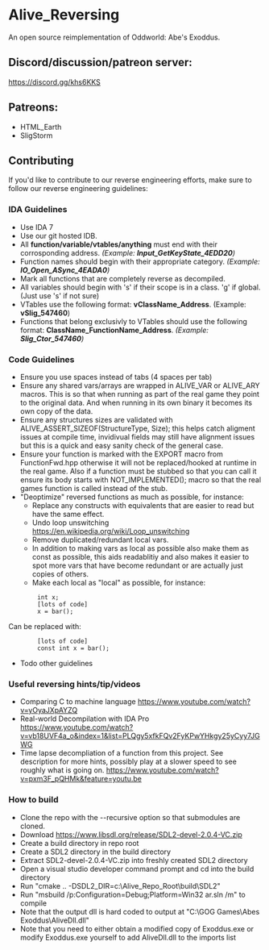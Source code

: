 # Alive_Reversing
An open source reimplementation of Oddworld: Abe's Exoddus.

## Discord/discussion/patreon server:
https://discord.gg/khs6KKS

## Patreons:
- HTML_Earth
- SligStorm

## Contributing
If you'd like to contribute to our reverse engineering efforts, make sure to follow our reverse engineering guidelines:

### IDA Guidelines
- Use IDA 7
- Use our git hosted IDB.
- All **function/variable/vtables/anything** must end with their corrosponding address. *(Example: **Input_GetKeyState_4EDD20**)*
- Function names should begin with their appropriate category. *(Example: **IO_Open_ASync_4EADA0**)*
- Mark all functions that are completely reverse as decompiled.
- All variables should begin with 's' if their scope is in a class. 'g' if global. (Just use 's' if not sure)
- VTables use the following format: **vClassName_Address**. (Example: **vSlig_547460**)
- Functions that belong exclusivly to VTables should use the following format: **ClassName_FunctionName_Address**. *(Example: **Slig_Ctor_547460**)*

### Code Guidelines
- Ensure you use spaces instead of tabs (4 spaces per tab)
- Ensure any shared vars/arrays are wrapped in ALIVE_VAR or ALIVE_ARY macros. This is so that when running as part of the real game they point to the original data. And when running in its own binary it becomes its own copy of the data.
- Ensure any structures sizes are validated with ALIVE_ASSERT_SIZEOF(StructureType, Size); this helps catch aligment issues at compile time, invidivual fields may still have alignment issues but this is a quick and easy sanity check of the general case.
- Ensure your function is marked with the EXPORT macro from FunctionFwd.hpp otherwise it will not be replaced/hooked at runtime in the real game. Also if a function must be stubbed so that you can call it ensure its body starts with NOT_IMPLEMENTED(); macro so that the real games function is called instead of the stub.
- "Deoptimize" reversed functions as much as possible, for instance:
  - Replace any constructs with equivalents that are easier to read but have the same effect.
  - Undo loop unswitching https://en.wikipedia.org/wiki/Loop_unswitching
  - Remove duplicated/redundant local vars.
  - In addition to making vars as local as possible also make them as const as possible, this aids readablitiy and also makes it easier to spot more vars that have become redundant or are actually just copies of others.
  - Make each local as "local" as possible, for instance:
```
        int x;
        [lots of code]
        x = bar();
```
  Can be replaced with:
```
        [lots of code]
        const int x = bar();
```
- Todo other guidelines

### Useful reversing hints/tip/videos
 - Comparing C to machine language https://www.youtube.com/watch?v=yOyaJXpAYZQ
 - Real-world Decompilation with IDA Pro https://www.youtube.com/watch?v=vb18UVF4a_o&index=1&list=PLQgy5xfkFQv2FyKPwYHkgy25yCyy7JGWG
 - Time lapse decompliation of a function from this project. See description for more hints, possibly play at a slower speed to see roughly what is going on. https://www.youtube.com/watch?v=pxm3F_pQHMk&feature=youtu.be

### How to build
- Clone the repo with the --recursive option so that submodules are cloned.
- Download https://www.libsdl.org/release/SDL2-devel-2.0.4-VC.zip
- Create a build directory in repo root
- Create a SDL2 directory in the build directory
- Extract SDL2-devel-2.0.4-VC.zip into freshly created SDL2 directory
- Open a visual studio developer command prompt and cd into the build directory
- Run "cmake .. -DSDL2_DIR=c:\Alive_Repo_Root\build\SDL2"
- Run "msbuild /p:Configuration=Debug;Platform=Win32 ar.sln /m" to compile
- Note that the output dll is hard coded to output at "C:\GOG Games\Abes Exoddus\AliveDll.dll"
- Note that you need to either obtain a modified copy of Exoddus.exe or modify Exoddus.exe yourself to add AliveDll.dll to the imports list

